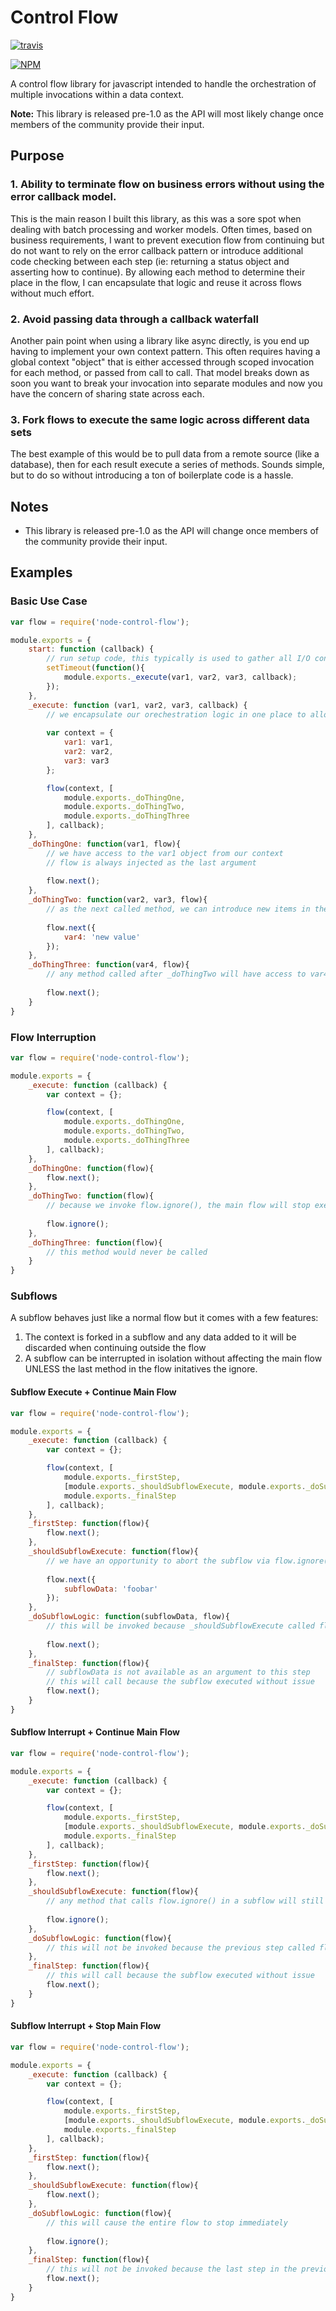 # Control Flow
[![travis](https://travis-ci.org/parisholley/node-control-flow.svg)](https://travis-ci.org/parisholley/node-control-flow)

[![NPM](https://nodei.co/npm/node-control-flow.png)](https://nodei.co/npm/node-control-flow/)

A control flow library for javascript intended to handle the orchestration of multiple invocations within a data context.

**Note:** This library is released pre-1.0 as the API will most likely change once members of the community provide their input. 

## Purpose

### 1. Ability to terminate flow on business errors without using the error callback model.

This is the main reason I built this library, as this was a sore spot when dealing with batch processing and worker models. Often times, based on business requirements, I want to prevent execution flow from continuing but do not want to rely on the error callback pattern or introduce additional code checking between each step (ie: returning a status object and asserting how to continue). By allowing each method to determine their place in the flow, I can encapsulate that logic and reuse it across flows without much effort.

### 2. Avoid passing data through a callback waterfall

Another pain point when using a library like async directly, is you end up having to implement your own context pattern. This often requires having a global context "object" that is either accessed through scoped invocation for each method, or passed from call to call. That model breaks down as soon you want to break your invocation into separate modules and now you have the concern of sharing state across each.

### 3. Fork flows to execute the same logic across different data sets

The best example of this would be to pull data from a remote source (like a database), then for each result execute a series of methods. Sounds simple, but to do so without introducing a ton of boilerplate code is a hassle.

## Notes

* This library is released pre-1.0 as the API will change once members of the community provide their input. 

## Examples

### Basic Use Case

```javascript
var flow = require('node-control-flow');

module.exports = {
	start: function (callback) {
		// run setup code, this typically is used to gather all I/O connections, listen to a queue or schedule via timer
		setTimeout(function(){
			module.exports._execute(var1, var2, var3, callback);
		});
	},
	_execute: function (var1, var2, var3, callback) {
		// we encapsulate our orechestration logic in one place to allow for better testing (ie: mocking out I/O)
	
		var context = {
			var1: var1,
			var2: var2,
			var3: var3
		};

		flow(context, [
			module.exports._doThingOne,
			module.exports._doThingTwo,
			module.exports._doThingThree
		], callback);
	},
	_doThingOne: function(var1, flow){
		// we have access to the var1 object from our context
		// flow is always injected as the last argument
		
		flow.next();
	},
	_doThingTwo: function(var2, var3, flow){
		// as the next called method, we can introduce new items in the context
		
		flow.next({
			var4: 'new value'
		});
	},
	_doThingThree: function(var4, flow){
		// any method called after _doThingTwo will have access to var4
		
		flow.next();
	}
}
```


### Flow Interruption

```javascript
var flow = require('node-control-flow');

module.exports = {
	_execute: function (callback) {
		var context = {};

		flow(context, [
			module.exports._doThingOne,
			module.exports._doThingTwo,
			module.exports._doThingThree
		], callback);
	},
	_doThingOne: function(flow){		
		flow.next();
	},
	_doThingTwo: function(flow){
		// because we invoke flow.ignore(), the main flow will stop executing and flow callback will be called
		
		flow.ignore();
	},
	_doThingThree: function(flow){
		// this method would never be called
	}
}
```

### Subflows

A subflow behaves just like a normal flow but it comes with a few features:

1. The context is forked in a subflow and any data added to it will be discarded when continuing outside the flow
2. A subflow can be interrupted in isolation without affecting the main flow UNLESS the last method in the flow initatives the ignore.

#### Subflow Execute + Continue Main Flow

```javascript
var flow = require('node-control-flow');

module.exports = {
	_execute: function (callback) {
		var context = {};

		flow(context, [
			module.exports._firstStep,
			[module.exports._shouldSubflowExecute, module.exports._doSubflowLogic],
			module.exports._finalStep
		], callback);
	},
	_firstStep: function(flow){		
		flow.next();
	},
	_shouldSubflowExecute: function(flow){
		// we have an opportunity to abort the subflow via flow.ignore(), and continue the main flow, but in this example we continue
		
		flow.next({
			subflowData: 'foobar'
		});
	},
	_doSubflowLogic: function(subflowData, flow){
		// this will be invoked because _shouldSubflowExecute called flow.next() instead of flow.ignore()
		
		flow.next();
	},
	_finalStep: function(flow){
		// subflowData is not available as an argument to this step
		// this will call because the subflow executed without issue
		flow.next();
	}
}
```

#### Subflow Interrupt + Continue Main Flow

```javascript
var flow = require('node-control-flow');

module.exports = {
	_execute: function (callback) {
		var context = {};

		flow(context, [
			module.exports._firstStep,
			[module.exports._shouldSubflowExecute, module.exports._doSubflowLogic],
			module.exports._finalStep
		], callback);
	},
	_firstStep: function(flow){
		flow.next();
	},
	_shouldSubflowExecute: function(flow){
		// any method that calls flow.ignore() in a subflow will still allow the main flow to continue unless it is the last step in the subflow
		
		flow.ignore();
	},
	_doSubflowLogic: function(flow){
		// this will not be invoked because the previous step called flow.ignore()
	},
	_finalStep: function(flow){
		// this will call because the subflow executed without issue
		flow.next();
	}
}
```

#### Subflow Interrupt + Stop Main Flow

```javascript
var flow = require('node-control-flow');

module.exports = {
	_execute: function (callback) {
		var context = {};

		flow(context, [
			module.exports._firstStep,
			[module.exports._shouldSubflowExecute, module.exports._doSubflowLogic],
			module.exports._finalStep
		], callback);
	},
	_firstStep: function(flow){		
		flow.next();
	},
	_shouldSubflowExecute: function(flow){
		flow.next();
	},
	_doSubflowLogic: function(flow){
		// this will cause the entire flow to stop immediately
		
		flow.ignore();
	},
	_finalStep: function(flow){
		// this will not be invoked because the last step in the previous subflow called flow.ignore()
		flow.next();
	}
}
```